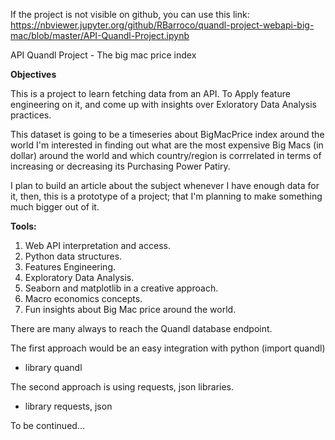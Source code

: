 If the project is not visible on github, you can use this link:<br/>
https://nbviewer.jupyter.org/github/RBarroco/quandl-project-webapi-big-mac/blob/master/API-Quandl-Project.ipynb

API Quandl Project - The big mac price index

<b> Objectives </b>
    
This is a project to learn fetching data from an API. To Apply feature engineering on it, and come up with insights over Exloratory Data Analysis practices. <br/>

This dataset is going to be a timeseries about BigMacPrice index around the world I'm interested in finding out what are the most expensive Big Macs (in dollar) around the world and which country/region is corrrelated in terms of increasing or decreasing its Purchasing Power Patiry. <br/>

I plan to build an article about the subject whenever I have enough data for it, then, this is a prototype of a project; that I'm planning to make something much bigger out of it. <br/>

<b> Tools: </b>

1) Web API interpretation and access.<br/>
2) Python data structures.<br/>
3) Features Engineering.<br/>
4) Exploratory Data Analysis.<br/>
5) Seaborn and matplotlib in a creative approach.<br/>
6) Macro economics concepts.<br/>
7) Fun insights about Big Mac price around the world.<br/>

There are many always to reach the Quandl database endpoint.<br/>

The first approach would be an easy integration with python (import quandl)<br/>
- library quandl<br/>

The second approach is using requests, json libraries.<br/>
- library requests, json<br/>

To be continued...
